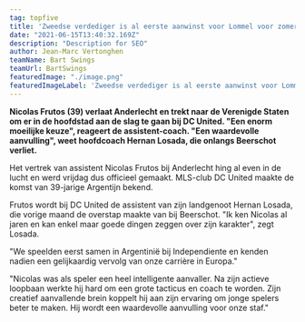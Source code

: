 ```yaml
---
tag: topfive
title: 'Zweedse verdediger is al eerste aanwinst voor Lommel voor zomer'
date: "2021-06-15T13:40:32.169Z"
description: "Description for SEO"
author: Jean-Marc Vertonghen
teamName: Bart Swings
teamUrl: BartSwings
featuredImage: "./image.png"
featuredImageLabel: 'Zweedse verdediger is al eerste aanwinst voor Lommel voor zomer' 
---
```


**Nicolas Frutos (39) verlaat Anderlecht en trekt naar de Verenigde Staten om er in de hoofdstad aan de slag te gaan bij DC United. "Een enorm moeilijke keuze", reageert de assistent-coach. "Een waardevolle aanvulling", weet hoofdcoach Hernan Losada, die onlangs Beerschot verliet.**

Het vertrek van assistent Nicolas Frutos bij Anderlecht hing al even in de lucht en werd vrijdag dus officieel gemaakt. MLS-club DC United maakte de komst van 39-jarige Argentijn bekend. 

Frutos wordt bij DC United de assistent van zijn landgenoot Hernan Losada, die vorige maand de overstap maakte van bij Beerschot. "Ik ken Nicolas al jaren en kan enkel maar goede dingen zeggen over zijn karakter", zegt Losada. 

"We speelden eerst samen in Argentinië bij Independiente en kenden nadien een gelijkaardig vervolg van onze carrière in Europa."

"Nicolas was als speler een heel intelligente aanvaller. Na zijn actieve loopbaan werkte hij hard om een grote tacticus en coach te worden. Zijn creatief aanvallende brein koppelt hij aan zijn ervaring om jonge spelers beter te maken. Hij wordt een waardevolle aanvulling voor onze staf."